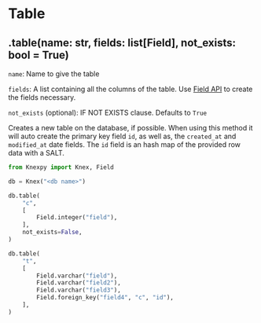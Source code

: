 # Table

## .table(name: str, fields: list[Field], not_exists: bool = True)

`name`: Name to give the table

`fields`: A list containing all the columns of the table. Use [Field API](../fields/fields.md) to create the fields necessary.

`not_exists` (optional): IF NOT EXISTS clause. Defaults to `True`

Creates a new table on the database, if possible. When using this method it will auto create the primary key field `id`, as well as, the `created_at` and `modified_at` date fields.
The `id` field is an hash map of the provided row data with a SALT.

```python
from Knexpy import Knex, Field

db = Knex("<db name>")

db.table(
    "c",
    [
        Field.integer("field"),
    ],
    not_exists=False,
)

db.table(
    "t",
    [
        Field.varchar("field"),
        Field.varchar("field2"),
        Field.varchar("field3"),
        Field.foreign_key("field4", "c", "id"),
    ],
)
```
